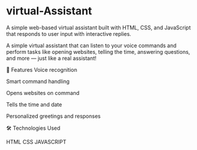 # virtual-Assistant
A simple web-based virtual assistant built with HTML, CSS, and JavaScript that responds to user input with interactive replies.


A simple virtual assistant that can listen to your voice commands and perform tasks like opening websites, telling the time, answering questions, and more — just like a real assistant!

🚀 Features
Voice recognition

Smart command handling

Opens websites on command

Tells the time and date

Personalized greetings and responses

🛠️ Technologies Used

HTML
CSS
JAVASCRIPT
